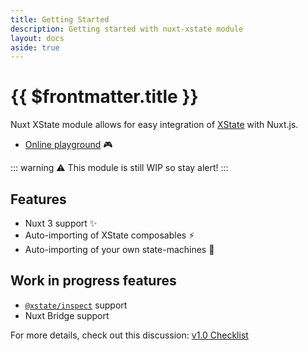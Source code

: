 ```yaml
---
title: Getting Started
description: Getting started with nuxt-xstate module
layout: docs
aside: true
---
```


# {{ $frontmatter.title }}

Nuxt XState module allows for easy integration of [XState](https://xstate.js.org/) with Nuxt.js.

- [Online playground](https://stackblitz.com/edit/nuxt-xstate-playground?file=app.vue) :video_game:

::: warning
:warning: This module is still WIP so stay alert!
:::

## Features

- Nuxt 3 support :sparkles:
- Auto-importing of XState composables :zap:
- Auto-importing of your own state-machines :mechanical_arm:

## Work in progress features

- [`@xstate/inspect`](https://xstate.js.org/docs/packages/xstate-inspect/) support
- Nuxt Bridge support

For more details, check out this discussion: [v1.0 Checklist](https://github.com/Lexpeartha/nuxt-xstate/discussions/10)